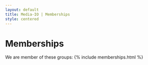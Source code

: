 ```yaml
---
layout: default
title: Media-IO | Memberships
style: centered
---
```

# Memberships

We are member of these groups:
{% include memberships.html %}
